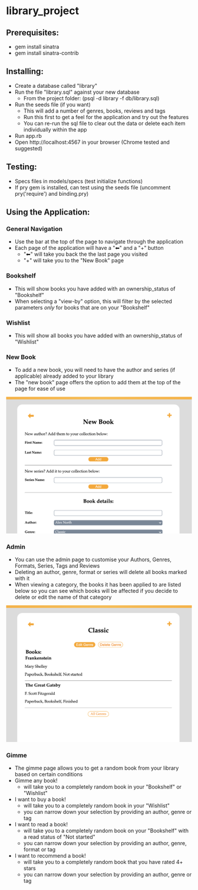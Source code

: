 # library_project

## Prerequisites:
- gem install sinatra
- gem install sinatra-contrib

## Installing:
- Create a database called "library"
- Run the file "library.sql" against your new database
  - From the project folder: (psql -d library -f db/library.sql)
- Run the seeds file (if you want)
  - This will add a number of genres, books, reviews and tags
  - Run this first to get a feel for the application and try out the features
  - You can re-run the sql file to clear out the data or delete each item individually within the app
- Run app.rb
- Open http://localhost:4567 in your browser (Chrome tested and suggested)

## Testing:
- Specs files in models/specs (test initialize functions)
- If pry gem is installed, can test using the seeds file (uncomment pry('require') and binding.pry)

## Using the Application:
### General Navigation
- Use the bar at the top of the page to navigate through the application
- Each page of the application will have a "⬅" and a "+" button
  - "⬅" will take you back the the last page you visited
  - "+" will take you to the "New Book" page

### Bookshelf
- This will show books you have added with an ownership_status of "Bookshelf"
- When selecting a "view-by" option, this will filter by the selected parameters *only* for books that are on your "Bookshelf"

### Wishlist
- This will show all books you have added with an ownership_status of "Wishlist"

### New Book
- To add a new book, you will need to have the author and series (if applicable) already added to your library
- The "new book" page offers the option to add them at the top of the page for ease of use

![New-Book Example](public/images/New-Book.png)

### Admin
- You can use the admin page to customise your Authors, Genres, Formats, Series, Tags and Reviews
- Deleting an author, genre, format or series will delete all books marked with it
- When viewing a category, the books it has been applied to are listed below so you can see which books will be affected if you decide to delete or edit the name of that category

![Admin-Genre-Classic Example](public/images/Admin-Genre-Classic.png)

### Gimme
- The gimme page allows you to get a random book from your library based on certain conditions
- Gimme any book!
  - will take you to a completely random book in your "Bookshelf" or "Wishlist"
- I want to buy a book!
  - will take you to a completely random book in your "Wishlist"
  - you can narrow down your selection by providing an author, genre or tag
- I want to read a book!
  - will take you to a completely random book on your "Bookshelf" with a read status of "Not started"
  - you can narrow down your selection by providing an author, genre, format or tag
- I want to recommend a book!
  - will take you to a completely random book that you have rated 4+ stars
  - you can narrow down your selection by providing an author, genre or tag

